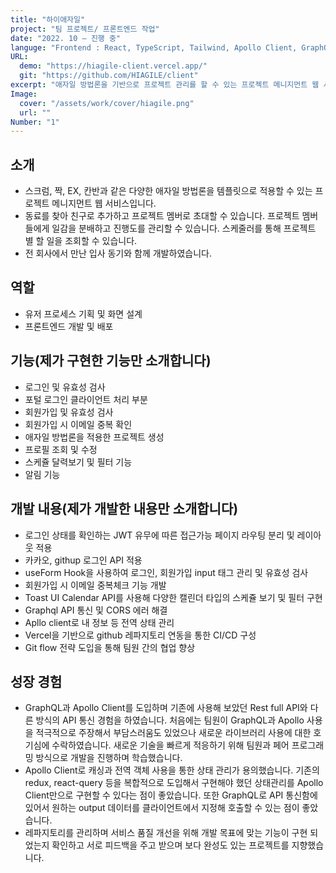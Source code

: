 ```yaml
---
title: "하이애자일"
project: "팀 프로젝트/ 프론트엔드 작업"
date: "2022. 10 – 진행 중"
languge: "Frontend : React, TypeScript, Tailwind, Apollo Client, GraphQL<br/>Backend : Nest, GraphQL, PostgreSQL"
URL:
  demo: "https://hiagile-client.vercel.app/"
  git: "https://github.com/HIAGILE/client"
excerpt: "애자일 방법론을 기반으로 프로젝트 관리를 할 수 있는 프로젝트 메니지먼트 웹 서비스"
Image:
  cover: "/assets/work/cover/hiagile.png"
  url: ""
Number: "1"
---
```


## 소개

- 스크럼, 짝, EX, 칸반과 같은 다양한 애자일 방법론을 템플릿으로 적용할 수 있는 프로젝트 메니지먼트 웹 서비스입니다.
- 동료를 찾아 친구로 추가하고 프로젝트 멤버로 초대할 수 있습니다. 프로젝트 멤버들에게 일감을 분배하고 진행도를 관리할 수 있습니다. 스케줄러를 통해 프로젝트 별 할 일을 조회할 수 있습니다.
- 전 회사에서 만난 입사 동기와 함께 개발하였습니다.

## 역할

- 유저 프로세스 기획 및 화면 설계
- 프론트엔드 개발 및 배포

## 기능(제가 구현한 기능만 소개합니다)

- 로그인 및 유효성 검사
- 포털 로그인 클라이언트 처리 부분
- 회원가입 및 유효성 검사
- 회원가입 시 이메일 중복 확인
- 애자일 방법론을 적용한 프로젝트 생성
- 프로필 조회 및 수정
- 스케쥴 달력보기 및 필터 기능
- 알림 기능

## 개발 내용(제가 개발한 내용만 소개합니다)

- 로그인 상태를 확인하는 JWT 유무에 따른 접근가능 페이지 라우팅 분리 및 레이아웃 적용
- 카카오, githup 로그인 API 적용
- useForm Hook을 사용하여 로그인, 회원가입 input 태그 관리 및 유효성 검사
- 회원가입 시 이메일 중복체크 기능 개발
- Toast UI Calendar API를 사용해 다양한 캘린더 타입의 스케쥴 보기 및 필터 구현
- Graphql API 통신 및 CORS 에러 해결
- Apllo client로 내 정보 등 전역 상태 관리
- Vercel을 기반으로 github 레파지토리 연동을 통한 CI/CD 구성
- Git flow 전략 도입을 통해 팀원 간의 협업 향상

## 성장 경험

- GraphQL과 Apollo Client를 도입하며 기존에 사용해 보았던 Rest full API와 다른 방식의 API 통신 경험을 하였습니다. 처음에는 팀원이 GraphQL과 Apollo 사용을 적극적으로 주장해서 부담스러움도 있었으나 새로운 라이브러리 사용에 대한 호기심에 수락하였습니다. 새로운 기술을 빠르게 적응하기 위해 팀원과 페어 프로그래밍 방식으로 개발을 진행하며 학습했습니다.
- Apollo Client로 캐싱과 전역 객체 사용을 통한 상태 관리가 용의했습니다. 기존의 redux, react-query 등을 복합적으로 도입해서 구현해야 했던 상태관리를 Apollo Client만으로 구현할 수 있다는 점이 좋았습니다. 또한 GraphQL로 API 통신함에 있어서 원하는 output 데이터를 클라이언트에서 지정해 호출할 수 있는 점이 좋았습니다.
- 레파지토리를 관리하며 서비스 품질 개선을 위해 개발 목표에 맞는 기능이 구현 되었는지 확인하고 서로 피드백을 주고 받으며 보다 완성도 있는 프로젝트를 지향했습니다.
